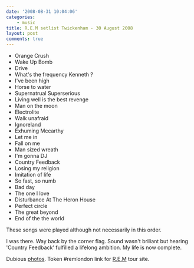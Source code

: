 ```yaml
---
date: '2008-08-31 10:04:06'
categories:
    - music
title: R.E.M setlist Twickenham - 30 August 2008
layout: post
comments: true
---
```

-   Orange Crush
-   Wake Up Bomb
-   Drive
-   What's the frequency Kenneth ?
-   I've been high
-   Horse to water
-   Supernatrual Superserious
-   Living well is the best revenge
-   Man on the moon
-   Electrolite
-   Walk unafraid
-   Ignoreland
-   Exhuming Mccarthy
-   Let me in
-   Fall on me
-   Man sized wreath
-   I'm gonna DJ
-   Country Feedback
-   Losing my religion
-   Imitation of life
-   So fast, so numb
-   Bad day
-   The one I love
-   Disturbance At The Heron House
-   Perfect circle
-   The great beyond
-   End of the the world

These songs were played although not necessarily in this order.

I was there. Way back by the corner flag. Sound wasn't briliant but
hearing 'Country Feedback' fulfilled a lifelong ambition. My life is now
complete.

Dubious [photos](http://picasaweb.google.com/andycowl/REM).
Token \#remlondon link for [R.E.M](http://tour.remhq.com/) tour site.
